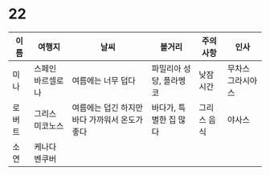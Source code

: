 # 22

| 이름  | 여행지       | 날씨                         | 볼거리           | 주의 사항  | 인사        |
| --- | --------- | -------------------------- | ------------- | ------ | --------- |
| 미나  | 스페인 바르셀로나 | 여름에는 너무 덥다                 | 파밀리아 성당, 플라멩코 | 낮잠시간   | 무차스 그라시아스 |
| 로버트 | 그리스 미코노스  | 여름에는 덥긴 하지만 바다 가까워서 온도가 좋다 | 바다가, 특별한 집 많다 | 그리스 음식 | 야사스       |
| 소연  | 케나다 벤쿠버   |                            |               |        |           |